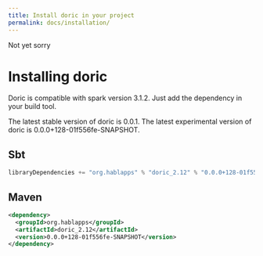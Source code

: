 ```yaml
---
title: Install doric in your project
permalink: docs/installation/
---
```

Not yet sorry
# Installing doric
Doric is compatible with spark version 3.1.2. Just add the dependency in your build tool.

The latest stable version of doric is 0.0.1.
The latest experimental version of doric is 0.0.0+128-01f556fe-SNAPSHOT.

## Sbt
```scala
libraryDependencies += "org.hablapps" % "doric_2.12" % "0.0.0+128-01f556fe-SNAPSHOT"
```
## Maven
```xml
<dependency>
  <groupId>org.hablapps</groupId>
  <artifactId>doric_2.12</artifactId>
  <version>0.0.0+128-01f556fe-SNAPSHOT</version>
</dependency>
```

